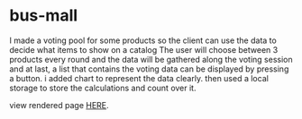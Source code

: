 # bus-mall

I made a voting pool for some products so the client can use the data to decide what items to show on a catalog 
The user will choose between 3 products every round and the data will be gathered along the voting session 
and at last, a list that contains the voting data can be displayed by pressing a button. i added  chart to represent the data clearly. then used a local storage to store the calculations and count over it. 

view rendered page [HERE](https://emam96.github.io/bus-mall/).